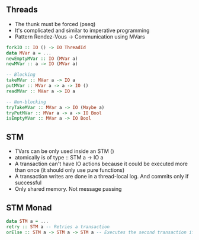 ## Threads

* The thunk must be forced (pseq)
* It's complicated and similar to imperative programming
* Pattern Rendez-Vous -> Communication using MVars

```haskell
forkIO :: IO () -> IO ThreadId
data MVar a = ...
newEmptyMVar :: IO (MVar a)
newMVar :: a -> IO (MVar a)

-- Blocking
takeMVar :: MVar a -> IO a
putMVar :: MVar a -> a -> IO ()
readMVar :: MVar a -> IO a

-- Non-blocking
tryTakeMVar :: MVar a -> IO (Maybe a)
tryPutMVar :: MVar a -> a -> IO Bool
isEmptyMVar :: MVar a -> IO Bool
```

## STM

* TVars can be only used inside an STM ()
* atomically is of type :: STM a -> IO a
* A transaction can't have IO actions because it could be executed more than once (it should only use pure functions)
* A transaction writes are done in a thread-local log. And commits only if successful
* Only shared memory. Not message passing

## STM Monad

```haskell
data STM a = ...
retry :: STM a -- Retries a transaction
orElse :: STM a -> STM a -> STM a -- Executes the second transaction if first one fails
```